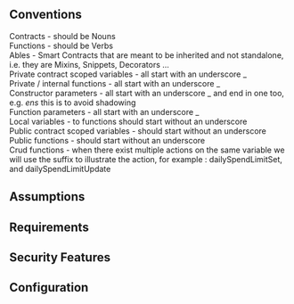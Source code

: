 
## Conventions
Contracts - should be Nouns <br>
Functions - should be Verbs <br> 
Ables - Smart Contracts that are meant to be inherited and not standalone, i.e. they are Mixins, Snippets, Decorators ... <br>
Private contract scoped variables - all start with an underscore _ <br> 
Private / internal functions - all start with an underscore _ <br> 
Constructor parameters - all start with an underscore _ and end in one too, e.g. _ens_ this is to avoid shadowing <br>
Function parameters - all start with an underscore _ <br>
Local variables - to functions should start without an underscore <br> 
Public contract scoped variables - should start without an underscore <br>
Public functions - should start without an underscore <br> 
Crud functions - when there exist multiple actions on the same variable we will use the suffix to illustrate the action, for example : dailySpendLimitSet, and dailySpendLimitUpdate <br>


## Assumptions

## Requirements

## Security Features

## Configuration

